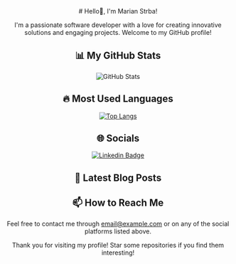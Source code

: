 <div align="center">
# Hello👋, I'm Marian Strba! 

I'm a passionate software developer with a love for creating innovative solutions and engaging projects. Welcome to my GitHub profile!

## 📊 My GitHub Stats

![GitHub Stats](https://github-readme-stats.vercel.app/api?username=marinstrba&show_icons=true&theme=radical)

## 🔥 Most Used Languages

[![Top Langs](https://github-readme-stats.vercel.app/api/top-langs/?username=marinstrba&layout=compact&theme=radical)](https://github.com/anuraghazra/github-readme-stats)

## 🌐 Socials


[![Linkedin Badge](https://img.shields.io/badge/-yourlinkedinusername-blue?style=flat-square&logo=Linkedin&logoColor=white&link=https://www.linkedin.com/in/yourlinkedinusername/)](https://www.linkedin.com/in/mari%C3%A1n-%C5%A1trba-b67414253/)

## 📝 Latest Blog Posts

<!-- BLOG-POST-LIST:START -->
<!-- BLOG-POST-LIST:END -->

## 📫 How to Reach Me

Feel free to contact me through [email@example.com](mailto:email@example.com) or on any of the social platforms listed above.

Thank you for visiting my profile! Star some repositories if you find them interesting!
</div>
